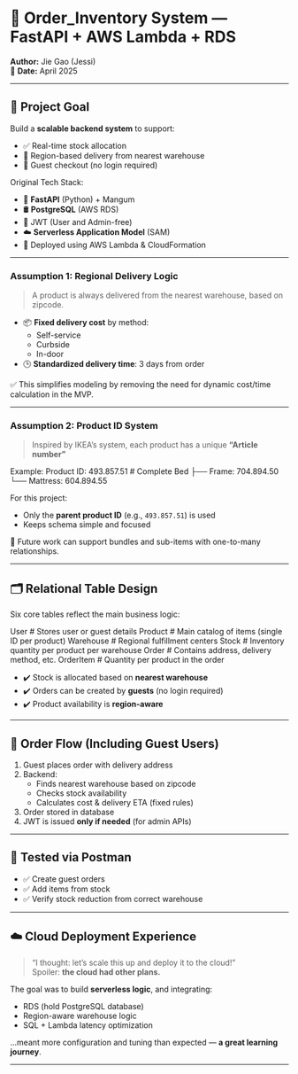 # 🛒 Order_Inventory System — FastAPI + AWS Lambda + RDS

**Author:** Jie Gao (Jessi)  
📅 **Date:** April 2025

---

## 🧱 Project Goal

Build a **scalable backend system** to support:

- ✅ Real-time stock allocation
- 🚚 Region-based delivery from nearest warehouse
- 🛒 Guest checkout (no login required)

Original Tech Stack:

- 🐍 **FastAPI** (Python) + Mangum
- 🛢️ **PostgreSQL** (AWS RDS)
- 🔐 JWT (User and Admin-free)
- ☁️ **Serverless Application Model** (SAM)
- 🧱 Deployed using AWS Lambda & CloudFormation

---

### Assumption 1: Regional Delivery Logic

> A product is always delivered from the nearest warehouse, based on zipcode.

- 📦 **Fixed delivery cost** by method:
  - Self-service
  - Curbside
  - In-door
- 🕒 **Standardized delivery time**: 3 days from order

✅ This simplifies modeling by removing the need for dynamic cost/time calculation in the MVP.

---

### Assumption 2: Product ID System

> Inspired by IKEA’s system, each product has a unique **“Article number”**

Example:
Product ID: 493.857.51 # Complete Bed ├── Frame: 704.894.50 └── Mattress: 604.894.55

For this project:

- Only the **parent product ID** (e.g., `493.857.51`) is used
- Keeps schema simple and focused

🔧 Future work can support bundles and sub-items with one-to-many relationships.

---

## 🗂 Relational Table Design

Six core tables reflect the main business logic:

User # Stores user or guest details
Product # Main catalog of items (single ID per product)
Warehouse # Regional fulfillment centers
Stock # Inventory quantity per product per warehouse
Order # Contains address, delivery method, etc.
OrderItem # Quantity per product in the order

- ✔️ Stock is allocated based on **nearest warehouse**
- ✔️ Orders can be created by **guests** (no login required)
- ✔️ Product availability is **region-aware**

---

## 🔄 Order Flow (Including Guest Users)

1. Guest places order with delivery address
2. Backend:
   - Finds nearest warehouse based on zipcode
   - Checks stock availability
   - Calculates cost & delivery ETA (fixed rules)
3. Order stored in database
4. JWT is issued **only if needed** (for admin APIs)

---

## 🔬 Tested via Postman

- ✅ Create guest orders
- ✅ Add items from stock
- ✅ Verify stock reduction from correct warehouse

---

## ☁️ Cloud Deployment Experience

> “I thought: let’s scale this up and deploy it to the cloud!”  
> Spoiler: **the cloud had other plans.**

The goal was to build **serverless logic**, and integrating:

- RDS (hold PostgreSQL database)
- Region-aware warehouse logic
- SQL + Lambda latency optimization

...meant more configuration and tuning than expected — **a great learning journey**.

---
